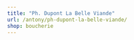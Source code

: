 ```yaml
---
title: "Ph. Dupont La Belle Viande"
url: /antony/ph-dupont-la-belle-viande/
shop: boucherie
---
```

